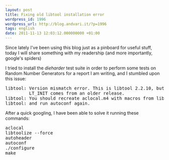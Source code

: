 ```yaml
---
layout: post
title: Fixing old libtool installation error
wordpress_id: 1996
wordpress_url: http://blog.andvari.it/?p=1996
tags: english
date: 2011-11-13 12:03:12.000000000 +01:00
---
```

Since lately I've been using this blog just as a pinboard for useful stuff, today I will share something with my readership (and more importantly, google's spiders)

I tried to install the <em>dieharder</em> test suite in order to perform some tests on Random Number Generators for a report I am writing, and I stumbled upon this issue:

<pre>
libtool: Version mismatch error. This is libtool 2.2.10, but the libtool: definition of this
         LT_INIT comes from an older release.
libtool: You should recreate aclocal.m4 with macros from libtool 2.2.10
libtool: and run autoconf again.
</pre>

After a quick googling, I have been able to solve it running these commands:

<pre>
aclocal
libtoolize --force
autoheader
autoconf
./configure
make
</pre>
